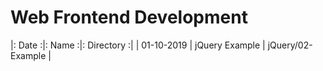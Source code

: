 # Web Frontend Development

|: Date :|: Name :|: Directory :|
| 01-10-2019 | jQuery Example | jQuery/02-Example |